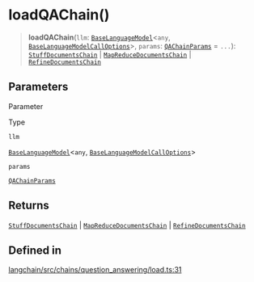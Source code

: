 loadQAChain()
=============

> **loadQAChain**(`llm`: [`BaseLanguageModel`](/docs/api/base_language/classes/BaseLanguageModel)<`any`, [`BaseLanguageModelCallOptions`](/docs/api/base_language/interfaces/BaseLanguageModelCallOptions)\>, `params`: [`QAChainParams`](/docs/api/chains/types/QAChainParams) = `...`): [`StuffDocumentsChain`](/docs/api/chains/classes/StuffDocumentsChain) | [`MapReduceDocumentsChain`](/docs/api/chains/classes/MapReduceDocumentsChain) | [`RefineDocumentsChain`](/docs/api/chains/classes/RefineDocumentsChain)

Parameters[](#parameters "Direct link to Parameters")
------------------------------------------------------

Parameter

Type

`llm`

[`BaseLanguageModel`](/docs/api/base_language/classes/BaseLanguageModel)<`any`, [`BaseLanguageModelCallOptions`](/docs/api/base_language/interfaces/BaseLanguageModelCallOptions)\>

`params`

[`QAChainParams`](/docs/api/chains/types/QAChainParams)

Returns[](#returns "Direct link to Returns")
---------------------------------------------

[`StuffDocumentsChain`](/docs/api/chains/classes/StuffDocumentsChain) | [`MapReduceDocumentsChain`](/docs/api/chains/classes/MapReduceDocumentsChain) | [`RefineDocumentsChain`](/docs/api/chains/classes/RefineDocumentsChain)

Defined in[](#defined-in "Direct link to Defined in")
------------------------------------------------------

[langchain/src/chains/question\_answering/load.ts:31](https://github.com/hwchase17/langchainjs/blob/1c1274d/langchain/src/chains/question_answering/load.ts#L31)